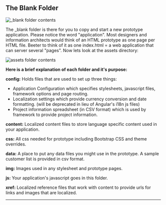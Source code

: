 The Blank Folder
------------

![_blank folder contents][1]

The _blank folder is there for you to copy and start a new prototype application. Please notice the word "application". Most designers and information architects would think of an HTML prototype as one page per HTML file. Beeter to think of it as one index.html = a web application that can server several "pages". Now lets look at the assets directory:

![assets folder contents][2]

**Here is a brief explanation of each folder and it's purpose:**

**config:** Holds files that are used to set up three things:


 - Application Configuration which specifies stylesheets, javascript
   files, framework options and page routing. 
 - Localization settings which provide currency conversion and date formatting. (will be
   deprecated in lieu of Angular's i18n js files)
 - Project information spreadsheet (in CSV format) which is used by framework to provide project information.

**content:** Localized content files to store language specific content used in your application.

**css:** All css needed for prototype including Bootstrap CSS and theme overrides.

**data:** A place to put any data files you might use in the prototype. A sample customer list is provided in csv format.

**img:** Images used in any stylesheet and prototype pages.

**js:** Your application's javascript goes in this folder.

**xref:** Localized reference files that work with content to provide urls for links and images that are localized.

  [1]: assets/img/starter-kit-blank.png
  [2]: assets/img/starter-kit-assets.png

 ---------------------
